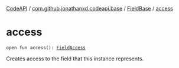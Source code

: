 [CodeAPI](../../index.md) / [com.github.jonathanxd.codeapi.base](../index.md) / [FieldBase](index.md) / [access](.)

# access

`open fun access(): `[`FieldAccess`](../-field-access/index.md)

Creates access to the field that this instance represents.

